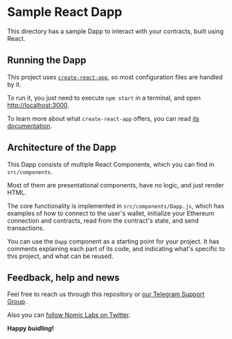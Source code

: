 # Sample React Dapp

This directory has a sample Dapp to interact with your contracts, built using
React.

## Running the Dapp

This project uses [`create-react-app`](https://create-react-app.dev/), so most
configuration files are handled by it.

To run it, you just need to execute `npm start` in a terminal, and open
[http://localhost:3000](http://localhost:3000).

To learn more about what `create-react-app` offers, you can read
[its documentation](https://create-react-app.dev/docs/getting-started).

## Architecture of the Dapp

This Dapp consists of multiple React Components, which you can find in
`src/components`.

Most of them are presentational components, have no logic, and just render HTML.

The core functionality is implemented in `src/components/Dapp.js`, which has
examples of how to connect to the user's wallet, initialize your Ethereum
connection and contracts, read from the contract's state, and send transactions.

You can use the `Dapp` component as a starting point for your project. It has
comments explaining each part of its code, and indicating what's specific to
this project, and what can be reused.

## Feedback, help and news

Feel free to reach us through this repository or
[our Telegram Support Group](https://t.me/BuidlerSupport).

Also you can [follow Nomic Labs on Twitter](https://twitter.com/nomiclabs).

**Happy _buidling_!**
